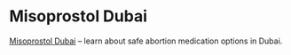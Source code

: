 # Misoprostol Dubai

[Misoprostol Dubai](https://safeabortionpillsdubai.com) – learn about safe abortion medication options in Dubai.
